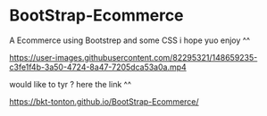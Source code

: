 # BootStrap-Ecommerce
A Ecommerce using Bootstrep and some CSS i hope yuo enjoy ^^ 


https://user-images.githubusercontent.com/82295321/148659235-c3fe1f4b-3a50-4724-8a47-7205dca53a0a.mp4

would like to tyr ? here the link ^^

https://bkt-tonton.github.io/BootStrap-Ecommerce/
